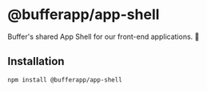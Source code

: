 # @bufferapp/app-shell

Buffer's shared App Shell for our front-end applications. 🚀

## Installation

```bash
npm install @bufferapp/app-shell
```
